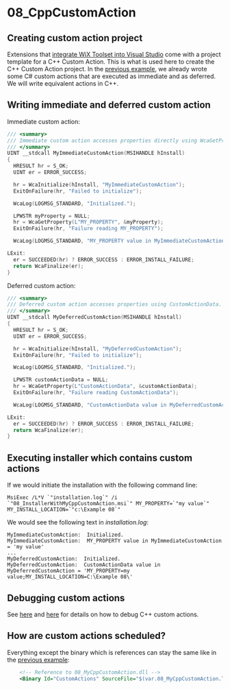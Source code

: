 # 08_CppCustomAction

## Creating custom action project

Extensions that [integrate WiX Toolset into Visual Studio](https://marketplace.visualstudio.com/publishers/WixToolset) come with a project template for a C++ Custom Action. This is what is used here to create the C++ Custom Action project. In the [previous example](../07_CSharpCustomAction/), we already wrote some C# custom actions that are executed as immediate and as deferred. We will write equivalent actions in C++.

## Writing immediate and deferred custom action

Immediate custom action:
```C++
/// <summary>
/// Immediate custom action accesses properties directly using WcaGetProperty.
/// </summary>
UINT __stdcall MyImmediateCustomAction(MSIHANDLE hInstall)
{
  HRESULT hr = S_OK;
  UINT er = ERROR_SUCCESS;

  hr = WcaInitialize(hInstall, "MyImmediateCustomAction");
  ExitOnFailure(hr, "Failed to initialize");

  WcaLog(LOGMSG_STANDARD, "Initialized.");

  LPWSTR myProperty = NULL;
  hr = WcaGetProperty(L"MY_PROPERTY", &myProperty);
  ExitOnFailure(hr, "Failure reading MY_PROPERTY");

  WcaLog(LOGMSG_STANDARD, "MY_PROPERTY value in MyImmediateCustomAction = '%ls'", (LPCWSTR)myProperty);

LExit:
  er = SUCCEEDED(hr) ? ERROR_SUCCESS : ERROR_INSTALL_FAILURE;
  return WcaFinalize(er);
}
```

Deferred custom action:
```C++
/// <summary>
/// Deferred custom action accesses properties using CustomActionData.
/// </summary>
UINT __stdcall MyDeferredCustomAction(MSIHANDLE hInstall)
{
  HRESULT hr = S_OK;
  UINT er = ERROR_SUCCESS;

  hr = WcaInitialize(hInstall, "MyDeferredCustomAction");
  ExitOnFailure(hr, "Failed to initialize");

  WcaLog(LOGMSG_STANDARD, "Initialized.");

  LPWSTR customActionData = NULL;
  hr = WcaGetProperty(L"CustomActionData", &customActionData);
  ExitOnFailure(hr, "Failure reading CustomActionData");

  WcaLog(LOGMSG_STANDARD, "CustomActionData value in MyDeferredCustomAction = '%ls'", (LPCWSTR)customActionData);

LExit:
  er = SUCCEEDED(hr) ? ERROR_SUCCESS : ERROR_INSTALL_FAILURE;
  return WcaFinalize(er);
}
```

## Executing installer which contains custom actions

If we would initiate the installation with the following command line:
```
MsiExec /L*V `"installation.log`" /i `"08_InstallerWithMyCppCustomAction.msi`" MY_PROPERTY=`"my value`" MY_INSTALL_LOCATION=`"c:\Example 08`"
```
We would see the following text in *installation.log*:
```
MyImmediateCustomAction:  Initialized.
MyImmediateCustomAction:  MY_PROPERTY value in MyImmediateCustomAction = 'my value'
...
MyDeferredCustomAction:  Initialized.
MyDeferredCustomAction:  CustomActionData value in MyDeferredCustomAction = 'MY_PROPERTY=my value;MY_INSTALL_LOCATION=C:\Example 08\'
```

## Debugging custom actions

See [here](https://stackoverflow.com/a/52880033/15770755) and [here](https://docs.microsoft.com/en-us/windows/win32/msi/debugging-custom-actions) for details on how to debug C++ custom actions.

## How are custom actions scheduled?

Everything except the binary which is references can stay the same like in the [previous example](../07_CSharpCustomAction/):
```xml
    <!-- Reference to 08_MyCppCustomAction.dll -->
    <Binary Id="CustomActions" SourceFile="$(var.08_MyCppCustomAction.TargetDir)$(var.08_MyCppCustomAction.TargetName).dll" />
```
